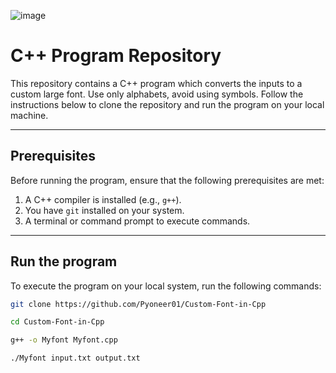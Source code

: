 ![image](https://github.com/user-attachments/assets/d6daba11-3d80-457f-89af-2f47973ef3cf)


# C++ Program Repository

This repository contains a C++ program which converts the inputs to a custom large font. Use only alphabets, avoid using symbols. Follow the instructions below to clone the repository and run the program on your local machine.

---

## Prerequisites

Before running the program, ensure that the following prerequisites are met:

1. A C++ compiler is installed (e.g., `g++`).
2. You have `git` installed on your system.
3. A terminal or command prompt to execute commands.

---

## Run the program

To execute the program on your local system, run the following commands:

```bash
git clone https://github.com/Pyoneer01/Custom-Font-in-Cpp
```

```bash
cd Custom-Font-in-Cpp
```

```bash
g++ -o Myfont Myfont.cpp

```

```bash
./Myfont input.txt output.txt

```




